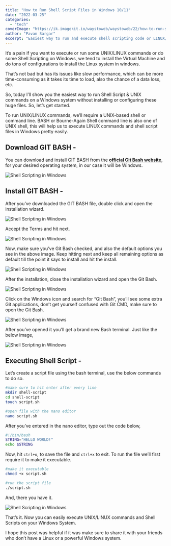 ```yaml
---
title: "How to Run Shell Script Files in Windows 10/11"
date: "2022-03-25"
categories:
  - "tech"
coverImage: "https://ik.imagekit.io/waystoweb/waystoweb/22/how-to-run-shell-scripting-in-windows.png?updatedAt=1682356860106"
author: "Pavan Sargar"
excerpt: "Easiest way to run and execute shell scripting code or LINUX/UNIX commands on Windows 10/11 without installing Linux or Virtual Machines"
---
```


It’s a pain if you want to execute or run some UNIX/LINUX commands or do some Shell Scripting on Windows, we tend to install the Virtual Machine and do tons of configurations to install the Linux system in windows.

That’s not bad but has its issues like slow performance, which can be more time-consuming as it takes its time to load, also the chance of a data loss, etc.

So, today I’ll show you the easiest way to run Shell Script & UNIX commands on a Windows system without installing or configuring these huge files. So, let’s get started.

To run UNIX/LINUX commands, we’ll require a UNIX-based shell or command line. BASH or Bourne-Again Shell command line is also one of UNIX shell, this will help us to execute LINUX commands and shell script files in Windows pretty easily.

## Download GIT BASH -

You can download and install GIT BASH from the **[official Git Bash website](https://git-scm.com/downloads)**, for your desired operating system, in our case it will be Windows.

![Shell Scripting in Windows](https://ik.imagekit.io/waystoweb/waystoweb/22/b1-1024x528.png?updatedAt=1682356860252)

## Install GIT BASH -

After you’ve downloaded the GIT BASH file, double click and open the installation wizard.

![Shell Scripting in Windows](https://ik.imagekit.io/waystoweb/waystoweb/22/b2.png?updatedAt=1682356860145)

Accept the Terms and hit next.

![Shell Scripting in Windows](https://ik.imagekit.io/waystoweb/waystoweb/22/b3.png?updatedAt=1682356860099)

Now, make sure you’ve Git Bash checked, and also the default options you see in the above image. Keep hitting next and keep all remaining options as default till the point it says to install and hit the install.

![Shell Scripting in Windows](https://ik.imagekit.io/waystoweb/waystoweb/22/b4.png?updatedAt=1682356860226)

After the installation, close the installation wizard and open the Git Bash.

![Shell Scripting in Windows](https://ik.imagekit.io/waystoweb/waystoweb/22/b5.png?updatedAt=1682356860222)

Click on the Windows icon and search for “Git Bash”, you’ll see some extra Git applications, don’t get yourself confused with Git CMD, make sure to open the Git Bash.

![Shell Scripting in Windows](https://ik.imagekit.io/waystoweb/waystoweb/22/b6.png?updatedAt=1682356860403)

After you’ve opened it you’ll get a brand new Bash terminal. Just like the below image,

![Shell Scripting in Windows](https://ik.imagekit.io/waystoweb/waystoweb/22/b7.png?updatedAt=1682356860109)

## Executing Shell Script -

Let’s create a script file using the bash terminal, use the below commands to do so.

```bash
#make sure to hit enter after every line
mkdir shell-script
cd shell-script
touch script.sh

#open file with the nano editor
nano script.sh
```

After you’ve entered in the nano editor, type out the code below,

```bash
#!/bin/bash
STRING="HELLO WORLD!"
echo $STRING
```

Now, hit `ctrl+o`, to save the file and `ctrl+x` to exit. To run the file we’ll first require it to make it executable.

```bash
#make it executable
chmod +x script.sh

#run the script file
./script.sh
```

And, there you have it.

![Shell Scripting in Windows](https://ik.imagekit.io/waystoweb/waystoweb/22/b8.png?updatedAt=1682356860070)

That’s it. Now you can easily execute UNIX/LINUX commands and Shell Scripts on your Windows System.

I hope this post was helpful if it was make sure to share it with your friends who don’t have a Linux or a powerful Windows system.
